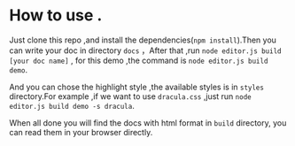 
# How to use .

Just clone this repo ,and install the dependencies(`npm install`).Then you can write your doc in directory `docs` ，After that ,run  `node editor.js build [your doc name]` , for this demo ,the command is   `node editor.js build demo`.

And you can chose the highlight style ,the available styles is in `styles` directory.For example ,if we want to use `dracula.css` ,just run `node editor.js build demo -s dracula`.


When all done you will find the docs with html format in `build` directory, you can read them in your browser directly.

 
